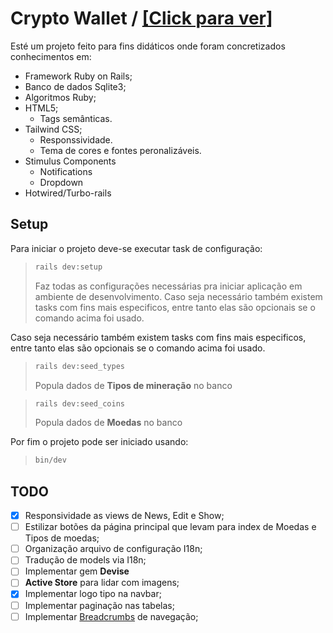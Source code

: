 # Crypto Wallet / [[Click para ver]](/images.md)

Esté um projeto feito para fins didáticos onde foram concretizados conhecimentos em:
- Framework Ruby on Rails;
- Banco de dados Sqlite3;
- Algoritmos Ruby;
- HTML5;
  - Tags semânticas.
- Tailwind CSS;
  - Responssividade.
  - Tema de cores e fontes peronalizáveis.
- Stimulus Components
  - Notifications
  - Dropdown
- Hotwired/Turbo-rails

## Setup

Para iniciar o projeto deve-se executar task de configuração:
>```bash
>rails dev:setup
>```
> Faz todas as configurações necessárias pra iniciar aplicação em ambiente de desenvolvimento.
Caso seja necessário também existem tasks com fins mais especificos, entre tanto elas são opcionais se o comando acima foi usado.

Caso seja necessário também existem tasks com fins mais especificos, entre tanto elas são opcionais se o comando acima foi usado.
>```bash
>rails dev:seed_types
>```
> Popula dados de **Tipos de mineração** no banco

>```bash
>rails dev:seed_coins
>```
> Popula dados de **Moedas** no banco

Por fim o projeto pode ser iniciado usando:
>```bash
>bin/dev
>```

## TODO

- [x] Responsividade as views de News, Edit e Show;
- [ ] Estilizar botões da página principal que levam para index de Moedas e Tipos de moedas;
- [ ] Organização arquivo de configuração I18n;
- [ ] Tradução de models via I18n;
- [ ] Implementar gem **Devise**
- [ ] **Active Store** para lidar com imagens;
- [x] Implementar logo tipo na navbar;
- [ ] Implementar paginação nas tabelas;
- [ ] Implementar [Breadcrumbs](https://i.imgur.com/lFfYWpg.png) de navegação;